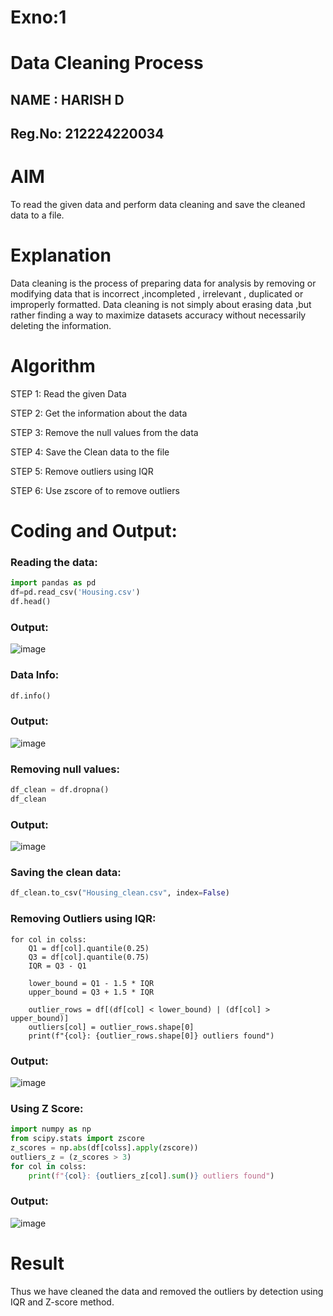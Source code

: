 # Exno:1
# Data Cleaning Process
## NAME : HARISH D
## Reg.No: 212224220034 
# AIM
To read the given data and perform data cleaning and save the cleaned data to a file.

# Explanation
Data cleaning is the process of preparing data for analysis by removing or modifying data that is incorrect ,incompleted , irrelevant , duplicated or improperly formatted. Data cleaning is not simply about erasing data ,but rather finding a way to maximize datasets accuracy without necessarily deleting the information.

# Algorithm
STEP 1: Read the given Data

STEP 2: Get the information about the data

STEP 3: Remove the null values from the data

STEP 4: Save the Clean data to the file

STEP 5: Remove outliers using IQR

STEP 6: Use zscore of to remove outliers

# Coding and Output:
### Reading the data:
```py
import pandas as pd
df=pd.read_csv('Housing.csv')
df.head()
```
### Output:
![image](https://github.com/user-attachments/assets/4bfb6d9e-ae59-4622-bb43-ed6d5422c327)
### Data Info:
```py
df.info()
```
### Output:
![image](https://github.com/user-attachments/assets/7e65b4cd-8941-43f3-8f52-d42c030d86db)
### Removing null values:
```py
df_clean = df.dropna()
df_clean
```
### Output:
![image](https://github.com/user-attachments/assets/e59970b7-d15c-460b-80bd-842113a2d6d8)
### Saving the clean data:
```py
df_clean.to_csv("Housing_clean.csv", index=False)
```
### Removing Outliers using IQR:
```PY
for col in colss:
    Q1 = df[col].quantile(0.25)
    Q3 = df[col].quantile(0.75)
    IQR = Q3 - Q1

    lower_bound = Q1 - 1.5 * IQR
    upper_bound = Q3 + 1.5 * IQR

    outlier_rows = df[(df[col] < lower_bound) | (df[col] > upper_bound)]
    outliers[col] = outlier_rows.shape[0]
    print(f"{col}: {outlier_rows.shape[0]} outliers found")
```
### Output:
![image](https://github.com/user-attachments/assets/f4efcff7-d600-4a98-ac57-7582baf84839)
### Using Z Score:
```py
import numpy as np
from scipy.stats import zscore
z_scores = np.abs(df[colss].apply(zscore))
outliers_z = (z_scores > 3)
for col in colss:
    print(f"{col}: {outliers_z[col].sum()} outliers found")
```
### Output:
![image](https://github.com/user-attachments/assets/cc2be080-bfc0-4060-9e6d-7cb8c6d09a41)

# Result
Thus we have cleaned the data and removed the outliers by detection using IQR and Z-score method.
